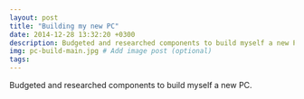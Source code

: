 ```yaml
---
layout: post
title: "Building my new PC"
date: 2014-12-28 13:32:20 +0300
description: Budgeted and researched components to build myself a new PC.  # Add post description (optional)
img: pc-build-main.jpg # Add image post (optional)
tags:
---
```


Budgeted and researched components to build myself a new PC.
